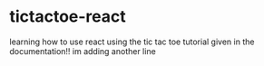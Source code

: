 # tictactoe-react
learning how to use react using the tic tac toe tutorial given in the documentation!!
im adding another line
